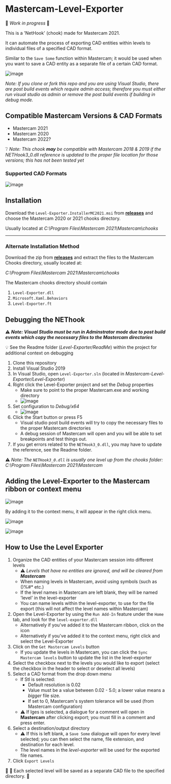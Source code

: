 # Mastercam-Level-Exporter
🚧 _Work in progress_ 🚧

This is a 'NetHook' (chook) made for Mastercam 2021. 

It can automate the process of exporting CAD entities within levels to individual files of a specified CAD format. 

Similar to the `Save Some` function within Mastercam; it would be used when you want to save a CAD entity as a separate file of a certain CAD format.

![image](https://user-images.githubusercontent.com/56398786/169858267-b608f504-eaf1-44e9-93dc-861174a00dc4.png)

_Note: If you clone or fork this repo and you are using Visual Studio, there are post build events which require admin access; therefore you must either run visual studio as admin or remove the post build events if building in debug mode._

## Compatible Mastercam Versions & CAD Formats
- Mastercam 2021
- Mastercam 2020
- Mastercam 2022?

❔ _Note: This chook **may** be compatible with Mastercam 2018 & 2019 if the NETHook3_0.dll reference is updated to the proper file location for those versions; this has not been tested yet_

### Supported CAD Formats

![image](https://user-images.githubusercontent.com/56398786/169664626-0a59fc1c-6c99-43e2-85bb-57e4aa9f55a5.png)


## Installation

Download the `Level-Exporter.InstallerMC2021.msi` from [**releases**](https://github.com/MarkRoldan88/Mastercam-Level-Exporter/releases) and choose the Mastercam 2020 or 2021 chooks directory. 

Usually located at _C:\Program Files\Mastercam 2021\Mastercam\chooks_

---

### Alternate Installation Method
Download the zip from [**releases**](https://github.com/MarkRoldan88/Mastercam-Level-Exporter/releases) and extract the files to the Mastercam Chooks directory, usually located at:

_C:\Program Files\Mastercam 2021\Mastercam\chooks_

The Mastercam chooks directory should contain
1. `Level-Exporter.dll`
2. `Microsoft.Xaml.Behaviors`
3. `Level-Exporter.ft`

## Debugging the NEThook
⚠️ **_Note: Visual Studio must be run in Adminstrator mode due to post build events which copy the necessary files to the Mastercam directories_**

💡 See the Readme folder (_Level-Exporter/ReadMe_) within the project for additional context on debugging
1. Clone this repository
2. Install Visual Studio 2019
3. In Visual Studio, open `Level-Exporter.sln` (located in _Mastercam-Level-Exporter/Level-Exporter_)
4. Right click the Level-Exporter project and set the _Debug_ properties
   - Make sure to point to the proper Mastercam.exe and working directory
   - ![image](https://user-images.githubusercontent.com/56398786/169348490-4a2ef4b5-d280-4f1d-bbf7-8b6e39537fa9.png)
6. Set configuration to _Debug/x64_
   - ![image](https://user-images.githubusercontent.com/56398786/167948586-6b4ac143-0f16-42ed-8d0d-9403d89ec6ae.png)
7. Click the Start button or press F5
   - Visual studio post build events will try to copy the necessary files to the proper Mastercam directories
   - A debug session of Mastercam will open and you will be able to set breakpoints and test things out.
8. If you get errors related to the `NETHook3_0.dll`, you may have to update the reference, see the Readme folder.

⚠️ _Note: The `NETHook3_0.dll` is usually one level up from the chooks folder: C:\Program Files\Mastercam 2021\Mastercam_


## Adding the Level-Exporter to the Mastercam ribbon or context menu
![image](https://user-images.githubusercontent.com/56398786/168441340-8f80355a-5355-46fe-bc56-6b34d2ea7bdb.png)

By adding it to the context menu, it will appear in the right click menu.

![image](https://user-images.githubusercontent.com/56398786/168441385-d90cb989-ff90-46ab-9601-41f20677e78b.png)


![image](https://user-images.githubusercontent.com/56398786/168441412-7c02b20f-5162-4d85-9e1a-faf83fa2c990.png)

## How to Use the Level Exporter
1. Organize the CAD entities of your Mastercam session into different levels
   - ⚠️ _Levels that have no entities are ignored, and will be cleared from **Mastercam**_
   - When naming levels in Mastercam, avoid using symbols (such as ()%#* etc.)
   - If the level names in Mastercam are left blank, they will be named 'level' in the level-exporter
   - You can name levels within the level-exporter, to use for the file export (this will not affect the level names within Mastercam)
2. Open the Level-Exporter by using the `Run Add-In` feature under the `Home` tab, and look for the `level-exporter.dll`
   -  Alternatively if you've added it to the Mastercam ribbon, click on the icon
   -  Alternatively if you've added it to the context menu, right click and select the Level-Exporter
4. Click on the `Get Mastercam Levels` button
   -  If you update the levels in Mastercam, you can click the `Sync Mastercam levels` button to update the list in the level-exporter
5. Select the checkbox next to the levels you would like to export (select the checkbox in the header to select or deselect all levels)
6. Select a CAD format from the drop down menu
   - If Stl is selected: 
     - Default resolution is 0.02 
     - Value must be a value between 0.02 - 5.0; a lower value means a _bigger_ file size.
     - If set to 0, Mastercam's system tolerance will be used (from Mastercam configuration)
   - ⚠️ If Iges is selected, a dialogue for a comment will open in **Mastercam** after clicking export; you must fill in a comment and press enter.
7. Select a destination/output directory
   - ⚠️ If this is left blank, a `Save Some` dialogue will open for every level selected; you can then select the name, file extension, and destination for each level.
   - The level names in the _level-exporter_ will be used for the exported file names.
8. Click `Export Levels`

🥳 📁 Each selected level will be saved as a separate CAD file to the specified directory. 🏁
